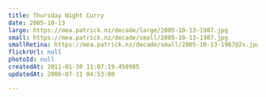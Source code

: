 ```yaml
---
title: Thursday Night Curry
date: 2005-10-13
large: https://mea.patrick.nz/decade/large/2005-10-13-1987.jpg
small: https://mea.patrick.nz/decade/small/2005-10-13-1987.jpg
smallRetina: https://mea.patrick.nz/decade/small/2005-10-13-1987@2x.jpg
flickrUrl: null
photoId: null
createdAt: 2011-01-30 11:07:19.450985
updatedAt: 2006-07-11 04:53:00

---
```


